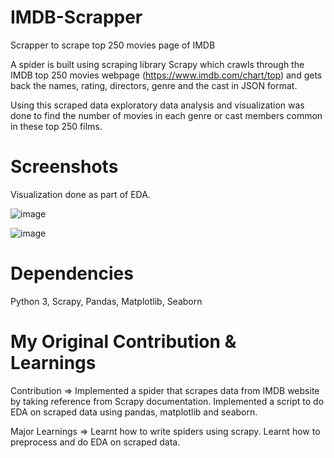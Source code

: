 # IMDB-Scrapper
Scrapper to scrape top 250 movies page of IMDB

A spider is built using scraping library Scrapy which crawls through the IMDB top 250 movies webpage (https://www.imdb.com/chart/top) and gets back the names, rating, directors, genre and the cast in JSON format.

Using this scraped data exploratory data analysis and visualization was done to find the number of movies in each genre or cast members common in these top 250 films.

# Screenshots

Visualization done as part of EDA.

![image](https://user-images.githubusercontent.com/16362957/53359747-d0d4f280-3959-11e9-83f9-2ed04eece815.png)


![image](https://user-images.githubusercontent.com/16362957/53359801-f82bbf80-3959-11e9-8924-939ea5e142d3.png)

# Dependencies

Python 3,
Scrapy,
Pandas,
Matplotlib,
Seaborn

# My Original Contribution & Learnings

Contribution =>
Implemented a spider that scrapes data from IMDB website by taking reference from Scrapy documentation.
Implemented a script to do EDA on scraped data using pandas, matplotlib and seaborn.

Major Learnings => 
Learnt how to write spiders using scrapy.
Learnt how to preprocess and do EDA on scraped data.
